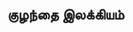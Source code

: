 ---
layout: tagpage
title: "குழந்தை இலக்கியம்"
tag: குழந்தை இலக்கியம்
description: "குழந்தை இலக்கியம் தொடர்புடைய நூல்கள்/கட்டுரைகள்"
robots: noindex
---